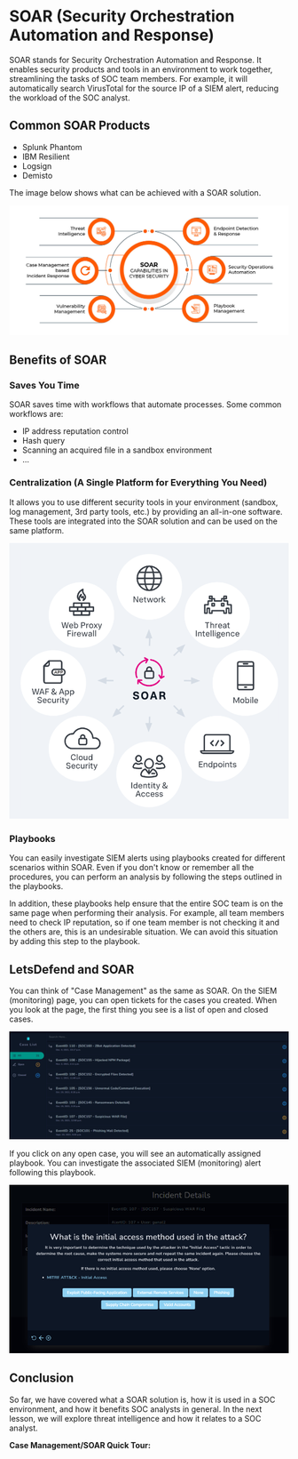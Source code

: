 # SOAR (Security Orchestration Automation and Response)

SOAR stands for Security Orchestration Automation and Response. It enables security products and tools in an environment to work together, streamlining the tasks of SOC team members. For example, it will automatically search VirusTotal for the source IP of a SIEM alert, reducing the workload of the SOC analyst.

## Common SOAR Products

- Splunk Phantom
- IBM Resilient
- Logsign
- Demisto

The image below shows what can be achieved with a SOAR solution.

![alt text](./Images/image-5.png)

## Benefits of SOAR

### Saves You Time

SOAR saves time with workflows that automate processes. Some common workflows are:

- IP address reputation control
- Hash query
- Scanning an acquired file in a sandbox environment
- ...

### Centralization (A Single Platform for Everything You Need)

It allows you to use different security tools in your environment (sandbox, log management, 3rd party tools, etc.) by providing an all-in-one software. These tools are integrated into the SOAR solution and can be used on the same platform.

![alt text](./Images/image-6.png)

### Playbooks

You can easily investigate SIEM alerts using playbooks created for different scenarios within SOAR. Even if you don't know or remember all the procedures, you can perform an analysis by following the steps outlined in the playbooks.

In addition, these playbooks help ensure that the entire SOC team is on the same page when performing their analysis. For example, all team members need to check IP reputation, so if one team member is not checking it and the others are, this is an undesirable situation. We can avoid this situation by adding this step to the playbook.

## LetsDefend and SOAR

You can think of "Case Management" as the same as SOAR. On the SIEM (monitoring) page, you can open tickets for the cases you created. When you look at the page, the first thing you see is a list of open and closed cases.

![alt text](./Images/image-7.png)

If you click on any open case, you will see an automatically assigned playbook. You can investigate the associated SIEM (monitoring) alert following this playbook.

![alt text](./Images/image-8.png)

## Conclusion

So far, we have covered what a SOAR solution is, how it is used in a SOC environment, and how it benefits SOC analysts in general. In the next lesson, we will explore threat intelligence and how it relates to a SOC analyst.

**Case Management/SOAR Quick Tour:**
